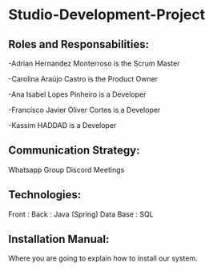 # Studio-Development-Project

## Roles and Responsabilities:
  
 -Adrian Hernandez Monterroso is the Scrum Master
  
 -Carolina Araújo Castro is the Product Owner
  
 -Ana Isabel Lopes Pinheiro is a Developer
 
 -Francisco Javier Oliver Cortes is a Developer
  
 -Kassim HADDAD is a Developer

## Communication Strategy:
  Whatsapp Group
  Discord Meetings
  
## Technologies:
  Front : 
  Back : Java (Spring)
  Data Base : SQL

## Installation Manual:
  Where you are going to explain how to install our system.
